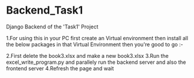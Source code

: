 # Backend_Task1
Django Backend of the 'Task1' Project

1.For using this in your PC first create an Virtual environment then install all the below packages in that Virtual Environment then you're good to go :-

2.First delete the book3.xlsx and make a new book3.xlsx
3.Run the excel_write_program.py and parallely run the backend server and also the frontend server 
4.Refresh the page and wait 
